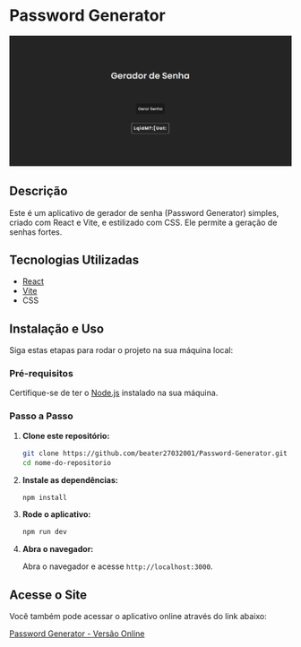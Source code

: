 # Password Generator

![Password Generator](senha.png) <!-- Se você tiver uma imagem de banner, inclua aqui -->

## Descrição

Este é um aplicativo de gerador de senha (Password Generator) simples, criado com React e Vite, e estilizado com CSS. Ele permite a geração de senhas fortes.

## Tecnologias Utilizadas

- [React](https://reactjs.org/)
- [Vite](https://vitejs.dev/)
- CSS

## Instalação e Uso

Siga estas etapas para rodar o projeto na sua máquina local:

### Pré-requisitos

Certifique-se de ter o [Node.js](https://nodejs.org/) instalado na sua máquina.

### Passo a Passo

1. **Clone este repositório:**

    ```bash
    git clone https://github.com/beater27032001/Password-Generator.git
    cd nome-do-repositorio
    ```

2. **Instale as dependências:**

    ```bash
    npm install
    ```

3. **Rode o aplicativo:**

    ```bash
    npm run dev
    ```

4. **Abra o navegador:**

    Abra o navegador e acesse `http://localhost:3000`.

## Acesse o Site

Você também pode acessar o aplicativo online através do link abaixo:

[Password Generator - Versão Online](https://password-generator-khaki-seven.vercel.app)

